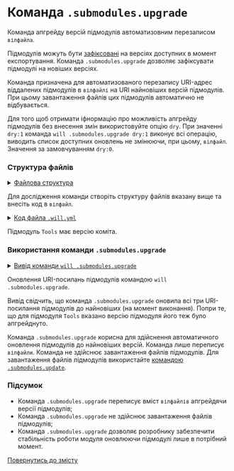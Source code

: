 # Команда <code>.submodules.upgrade</code>

Команда апгрейду версій підмодулів автоматизовним перезаписом <code>вілфайла</code>.

Підмодулів можуть бути [зафіксовані](CommandSubmodulesFixate.md) на версіях доступних в момент експортування. Команда `.submodules.upgrade` дозволяє зафіксувати підмодулі на новіших версіях.

Команда призначена для автоматизованого перезапису URI-адрес віддалених підмодулів  в `вілфайлі` на URI найновіших версій підмодулів. При цьому завантаження файлів цих підмодулів автоматично не відбувається.

Для того щоб отримати іфнормацію про можливість апгрейду підмодулів без внесення змін використовуйте опцію `dry`. При значенні `dry:1` команда `will .submodules.upgrade dry:1` виконує всі операцію, виводить список доступних оновлень не змінюючи, при цьому, `вілфайл`. Значення за замовчуванням `dry:0`.

### Структура файлів

<details>
  <summary><u>Файлова структура</u></summary>

```
submodulesUpgrade
          └── .will.yml
```

</details>

Для дослідження команди створіть структуру файлів вказану вище та внесіть код в `вілфайл`.  

<details>
    <summary><u>Код файла <code>.will.yml</code></u></summary>

```yaml
about :

  name : submodulesCommands
  description : "To test .submodules.upgrade command"

submodule :

  Tools : git+https:///github.com/Wandalen/wTools.git/out/wTools#ec60e39ded1669e27abaa6fc2798ee13804c400a
  PathFundamentals : git+https:///github.com/Wandalen/wPathFundamentals.git/out/wPathFundamentals#master
  Files : git+https:///github.com/Wandalen/wFiles.git/out/wFiles#master

```
</details>

Підмодуль `Tools` має версію коміта.

### Використання команди `.submodules.upgrade`

<details>
  <summary><u>Вивід команди <code>will .submodules.upgrade</code></u></summary>

```
[user@user ~]$ will .submodules.upgrade
...
Module at /path_to_file/.will.yml
...
  Remote path of module::submodulesCommands / module::Tools fixated
  git+https:///github.com/Wandalen/wTools.git/out/wTools : .#7db7bd21ac76fc495aae44cc8b1c4474ce5012a4 <- .#ec60e39ded1669e27abaa6fc2798ee13804c400a
  in /path_to_file/submodulesUpgrade/.will.yml
Remote path of module::submodulesCommands / module::PathFundamentals fixated
  git+https:///github.com/Wandalen/wPathFundamentals.git/out/wPathFundamentals : .#d95a35b7ef1568df823c12efa5bd5e1f4ceec8b7 <- .#master
  in /path_to_file/submodulesUpgrade/.will.yml
Remote path of module::submodulesCommands / module::Files fixated
  git+https:///github.com/Wandalen/wFiles.git/out/wFiles : .#075ce0ca21af083bc879b0d1a4091a29ed4a16d2 <- .#master
  in /path_to_file/submodulesUpgrade/.will.yml

```

</details>

Оновлення URI-посилань підмодулів командою `will .submodules.upgrade`.

Вивід свідчить, що команда `.submodules.upgrade` оновила всі три URI-посилання підмодулів до найновіших (на момент виконання). Попри те, що для підмодуля `Tools` вказано версію підмодуля його теж було апгрейднуто.

Команда `.submodules.upgrade` корисна для здійснення автоматичного оновлення підмодулів до найновіших версій. Команда лише переписує `вілфайли`. Команда не здійснює завантаження файлів підмодулів. Для завантаження файлів підмодулів використайте [командою `.submodules.update`](CommandSubmodulesUpdate.md).

### Підсумок

- Команда `.submodules.upgrade` переписує вміст `вілфайлів` апгрейдячи версії підмодулів;
- Команда `.submodules.upgrade` не здійснює завантаження файлів підмодулів;
- Команда `.submodules.upgrade` дозволяє розробнику забезпечити стабільність роботи модуля оновлюючи підмодулі лише в потрібний момент.

[Повернутись до змісту](../README.md#tutorials)
